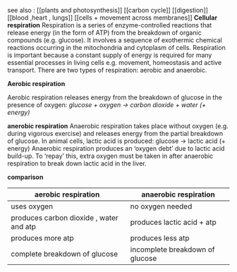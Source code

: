 see also :
[[plants and photosynthesis]]
[[carbon cycle]]
[[digestion]]
[[blood ,heart , lungs]]
[[cells + movement across membranes]]
**Cellular respiration**
Respiration is a series of enzyme-controlled reactions that release energy (in the form of ATP)
from the breakdown of organic compounds (e.g. glucose). It involves a sequence of exothermic
chemical reactions occurring in the mitochondria and cytoplasm of cells.
Respiration is important because a constant supply of energy is required for many essential
processes in living cells e.g. movement, homeostasis and active transport.
There are two types of respiration: aerobic and anaerobic.


**Aerobic respiration**

Aerobic respiration releases energy from the breakdown of glucose in the presence of oxygen:
*glucose + oxygen → carbon dioxide + water (+ energy)*

**anerobic respiration**
Anaerobic respiration takes place without oxygen (e.g. during vigorous exercise) and releases
energy from the partial breakdown of glucose. In animal cells, lactic acid is produced:
glucose → lactic acid (+ energy)
Anaerobic respiration produces an ‘oxygen debt’ due to lactic acid build-up. To ‘repay’ this, extra
oxygen must be taken in after anaerobic respiration to break down lactic acid in the liver.

**comparison**

| aerobic respiration                     | anaerobic respiration           |
| --------------------------------------- | ------------------------------- |
| uses oxygen                             | no oxygen needed                |
| produces carbon dioxide , water and atp | produces lactic acid + atp      |
| produces more atp                       | produces less atp               |
| complete breakdown of glucose           | incomplete breakdown of glucose |

